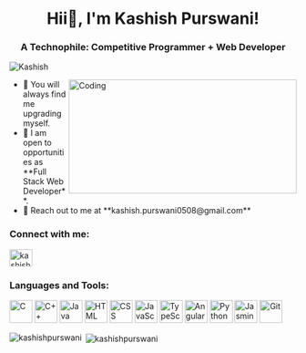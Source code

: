 <h1 align="center">Hii👋, I'm Kashish Purswani!</h1>
<h3 align="center">A Technophile: Competitive Programmer + Web Developer</h3>
<p align="left"> <img src="https://komarev.com/ghpvc/?username=Kashish05" alt="Kashish" /> </p>

<p>
<img align="right" alt="Coding" width="400" src="https://res.cloudinary.com/practicaldev/image/fetch/s--2bZIjPGC--/c_limit%2Cf_auto%2Cfl_progressive%2Cq_66%2Cw_880/https://dev-to-uploads.s3.amazonaws.com/i/d4tvukbt5mra37cvwklk.gif" height="200" width="150" >
<ul>
<li>👯 You will always find me upgrading myself.</li>
<li>🤝 I am open to opportunities as **Full Stack Web Developer**.</li>
<li>💬 Reach out to me at **kashish.purswani0508@gmail.com**</li>
</ul>
<h3 align="left">Connect with me:</h3>
<p align="left">
<a href="https://www.linkedin.com/in/kashishpurswani/" target="blank"><img align="center" src="https://cdn.jsdelivr.net/npm/simple-icons@3.0.1/icons/linkedin.svg" alt="kashishpurswani" height="30" width="40" /></a>
</p>

<h3 align="left">Languages and Tools:</h3>
<p align="left"> 
<img src="https://icon-library.com/images/icon-programing/icon-programing-27.jpg" alt="C" width="40" height="40"/> 
<img src="https://icon-library.com/images/game-developer-icon/game-developer-icon-5.jpg" alt="C++" width="40" height="40"/>  
<img src="https://brandslogos.com/wp-content/uploads/images/large/java-logo-1.png" alt="Java" width="40" height="40"/>
<img src="https://icon-library.com/images/html5-icon/html5-icon-13.jpg" alt="HTML" width="40" height="40"/> 
<img src="https://icon-library.com/images/css3-icon/css3-icon-28.jpg" alt="CSS" width="40" height="40"/>
<img src="https://icon-library.com/images/javascript-icon-png/javascript-icon-png-23.jpg" alt="JavaScript" width="40" height="40"/>
<img src="https://icon-library.com/images/mit-icon/mit-icon-25.jpg" alt="TypeScript" width="40" height="40"/>
<img src="https://icon-library.com/images/angularjs-icon/angularjs-icon-14.jpg" alt="Angular Js" width="40" height="40"/>
<img src="https://icon-library.com/images/python-icon/python-icon-10.jpg" alt="Python" width="40" height="40"/>
<img src="https://upload.wikimedia.org/wikipedia/en/2/22/Logo_jasmine.svg" alt="Jasmine Framework" width="40" height="40"/>
<img src="https://icon-library.com/images/git-icon/git-icon-28.jpg" alt="Git" width="40" height="40"/> 
</p>
</p>
<p><img align="left" src="https://github-readme-stats.vercel.app/api/top-langs?username=Kashish05&show_icons=true&locale=en&layout=compact" alt="kashishpurswani" /></p>

<p>&nbsp;<img align="center" src="https://github-readme-stats.vercel.app/api?username=Kashish05&show_icons=true&locale=en" alt="kashishpurswani" /></p>
